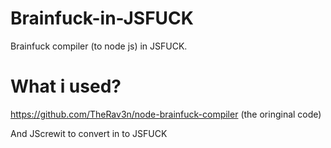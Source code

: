 # Brainfuck-in-JSFUCK
Brainfuck compiler (to node js) in JSFUCK. 
# What i used?
https://github.com/TheRav3n/node-brainfuck-compiler (the oringinal code)

And JScrewit to convert in to JSFUCK
